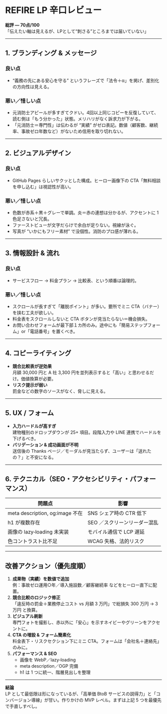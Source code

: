 # REFIRE LP 辛口レビュー

**総評 — 70点/100**  
「伝えたい軸は見えるが、LPとして“刺さる”ところまでは届いていない」

---

## 1. ブランディング & メッセージ
### 良い点
- “義務の先にある安心を守る” というフレーズで「法令＋α」を掲げ、差別化の方向性は見える。

### 悪い／惜しい点
- 元消防士アピールが多すぎてクドい。4回以上同じコピーを反復していて、読む側は「もう分かった」状態。メリハリがなく訴求力が下がる。  
- 「元消防士＝専門性」は伝わるが “実績” がゼロ表記。数値（顧客数、継続率、事故ゼロ年数など）がないため信用を取り切れない。

---

## 2. ビジュアルデザイン
### 良い点
- GitHub Pages らしいサクッとした構成。ヒーロー画像下の CTA「無料相談を申し込む」は視認性が高い。

### 悪い／惜しい点
- 色数が赤系＋黒＋グレーで単調。炎＝赤の連想は分かるが、アクセントに 1 色足さないと冗長。  
- ファーストビューが文字だらけで余白が足りない。視線が泳ぐ。  
- 写真が “いかにもフリー素材” で没個性。消防のプロ感が薄れる。

---

## 3. 情報設計 & 流れ
### 良い点
- サービスフロー → 料金プラン → 比較表、という順番は論理的。

### 悪い／惜しい点
- スクロールが長すぎて「離脱ポイント」が多い。要所でミニ CTA（バナー）を挟む工夫が欲しい。  
- 料金表をスクロールしないと CTA ボタンが見当たらない＝機会損失。  
- お問い合わせフォームが最下部１カ所のみ。途中にも「簡易ステップフォーム」or「電話番号」を置くべき。

---

## 4. コピーライティング
- **競合比較表が逆効果**  
  月額 30,000 円と A 社 3,300 円を並列表示すると「高い」と思わせるだけ。価値換算が必要。  
- **リスク提示が弱い**  
  罰金などの数字のソースがなく、脅しに見える。

---

## 5. UX / フォーム
- **入力ハードルが高すぎ**  
  建物種別のドロップダウンが 25+ 項目。段階入力や LINE 連携でハードルを下げるべき。  
- **バリデーション & 成功画面が不明**  
  送信後の Thanks ページ／モーダルが見当たらず、ユーザーは「送れたの？」と不安になる。

---

## 6. テクニカル（SEO・アクセシビリティ・パフォーマンス）

| 問題点 | 影響 |
| --- | --- |
| meta description, og:image 不在 | SNS シェア時の CTR 低下 |
| h1 が複数存在 | SEO ／スクリーンリーダー混乱 |
| 画像の lazy‑loading 未実装 | モバイル通信で LCP 遅延 |
| 色コントラスト比不足 | WCAG 失格、法的リスク |

---

## 改善アクション（優先度順）
1. **成果物（実績）を数値で追加**  
   例：事故ゼロ運用○年／導入施設数／顧客継続率 などをヒーロー直下に配置。  
2. **競合比較のロジック修正**  
   「違反時の罰金＋業務停止コスト vs 月額 3 万円」で総損失 300 万円 → 3 万円 と換算。  
3. **ビジュアル刷新**  
   専門フォトを撮影し、赤以外に「安心」を示すネイビーやグリーンをアクセントに。  
4. **CTA の増設 & フォーム簡素化**  
   料金表下・リスクセクション下にミニ CTA。フォームは「会社名＋連絡先」のみに。  
5. **パフォーマンス & SEO**  
   - 画像を WebP／lazy‑loading  
   - meta description／OGP 完備  
   - h1 は 1 つに統一、階層見出しを整理

---

**結論**  
LP として最低限は形になっているが、「高単価 BtoB サービスの説得力」と「コンバージョン導線」が甘い。作りかけの MVP レベル。まずは上記 5 つを最優先で手直しすべし。
